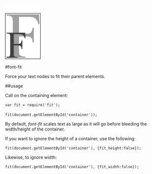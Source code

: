 ![Logo](lib/imgs/font-fit-logo@github.jpg)

#font-fit

Force your text nodes to fit their parent elements.

##usage

Call on the containing element:

    var fit = require('fit');

    fit(document.getElementById('container'));

By default, *font-fit* scales text as large as it will go before bleeding the width/height of the container.

If you want to ignore the height of a container, use the following:

    fit(document.getElementById('container'), {fit_height:false});

Likewise, to ignore width:

    fit(document.getElementById('container'), {fit_width:false});